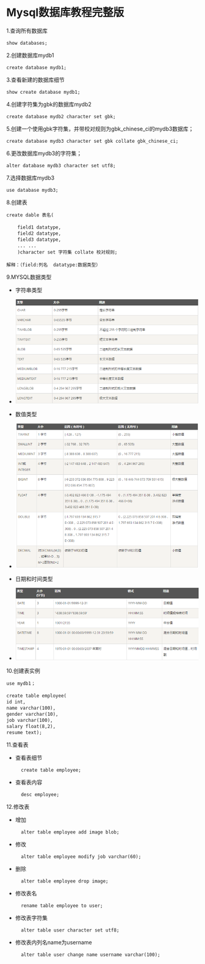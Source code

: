 # Mysql数据库教程完整版 #
1.查询所有数据库

	show databases;

2.创建数据库mydb1

	create database mydb1;

3.查看新建的数据库细节

	show create database mydb1;

4.创建字符集为gbk的数据库mydb2

	create database mydb2 character set gbk;

5.创建一个使用gbk字符集，并带校对规则为gbk_chinese_ci的mydb3数据库；

	create database mydb3 character set gbk collate gbk_chinese_ci;

6.更改数据库mydb3的字符集；

	alter database mydb3 character set utf8;

7.选择数据库mydb3

	use database mydb3;

8.创建表

	create dable 表名(

		field1 datatype,
		field2 datatype,
		field3 datatype,
		... ...
		)character set 字符集 collate 校对规则;

	解释：（field:列名  datatype:数据类型）

9.MYSQL数据类型

- 字符串类型

- ![](images/1.png)
	
- 数值类型
	
- ![](images/2.png)
	
- 日期和时间类型
	
- ![](images/3.png)

10.创建表实例

	use mydb1；

	create table employee(
    id int,
	name varchar(100),
	gender varchar(10),
	job varchar(100),
	salary float(8,2),
	resume text);

11.查看表 

- 查看表细节

		create table employee;

- 查看表内容

		desc employee;

12.修改表

- 增加

		alter table employee add image blob;

- 修改
	
		alter table employee modify job varchar(60);

- 删除

		alter table employee drop image;

- 修改表名

		rename table employee to user;

- 修改表字符集

		alter table user character set utf8;

- 修改表内列名name为username

		alter table user change name username varchar(100);
	